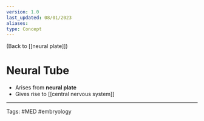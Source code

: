 ```yaml
---
version: 1.0
last_updated: 08/01/2023
aliases: 
type: Concept
---
```


(Back to [[neural plate]])

# Neural Tube

- Arises from **neural plate**
- Gives rise to [[central nervous system]]

---
Tags: #MED #embryology 